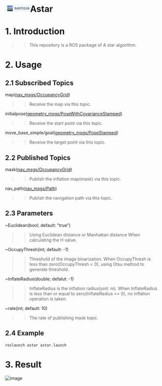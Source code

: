 # [<img height="25" src="https://github.com/lh9171338/Outline/blob/master/icon.jpg"/>](https://github.com/lh9171338/Outline)**Astar**
  
# 1. Introduction
>>This repository is a ROS package of A star algorithm.

# 2. Usage
## 2.1 Subscribed Topics  
map([nav_msgs/OccupancyGrid](http://docs.ros.org/kinetic/api/nav_msgs/html/msg/OccupancyGrid.html))    
>>Receive the map via this topic.

initialpose([geometry_msgs/PoseWithCovarianceStamped](http://docs.ros.org/api/geometry_msgs/html/msg/PoseWithCovarianceStamped.html))  
>>Receive the start point via this topic.

move_base_simple/goal([geometry_msgs/PoseStamped](http://docs.ros.org/api/geometry_msgs/html/msg/PoseStamped.html))   
>>Receive the target point via this topic.

## 2.2 Published Topics  
mask([nav_msgs/OccupancyGrid](http://docs.ros.org/kinetic/api/nav_msgs/html/msg/OccupancyGrid.html))  
>>Publish the inflation map(mask) via this topic.  

nav_path([nav_msgs/Path](http://docs.ros.org/api/nav_msgs/html/msg/Path.html))  
>>Publish the navigation path via this topic.

## 2.3 Parameters  
~Euclidean(bool; default: "true")  
>>Using Euclidean distance or Manhattan distance When calculating the H value.

~OccupyThresh(int; default: -1)  
>>Threshold of the image binarization. When OccupyThresh is less than zero(OccupyThresh < 0), using Otsu method to generate threshold.

~InflateRadius(double; defalut: -1)  
>>InflateRadius is the inflation radius(unit: m). When InflateRadius is less than or equal to zero(InflateRadius <= 0), no inflation operation is taken.

~rate(int; default: 10)  
>>The rate of publishing mask topic.

## 2.4 Example  
```
roslaunch astar astar.launch
```

# 3. Result  
![image](https://github.com/lh9171338/Astar/blob/master/results/result.png)
